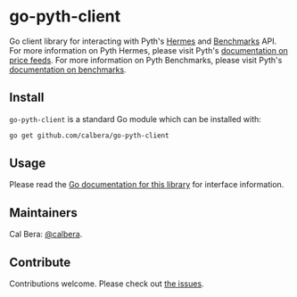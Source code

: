 # go-pyth-client

Go client library for interacting with Pyth's [Hermes](https://hermes.pyth.network/docs/) and [Benchmarks](https://benchmarks.pyth.network/docs) API. For more information on Pyth Hermes, please visit Pyth's [documentation on price feeds](https://docs.pyth.network/price-feeds). For more information on Pyth Benchmarks, please visit Pyth's [documentation on benchmarks](https://docs.pyth.network/benchmarks).

## Install

`go-pyth-client` is a standard Go module which can be installed with:

```sh
go get github.com/calbera/go-pyth-client
```

## Usage

Please read the [Go documentation for this library](https://godoc.org/github.com/calbera/go-pyth-client) for interface information.

## Maintainers

Cal Bera: [@calbera](https://github.com/calbera).

## Contribute

Contributions welcome. Please check out [the issues](https://github.com/calbera/go-pyth-client/issues).
